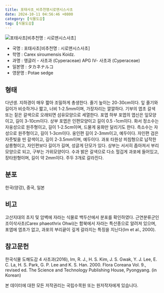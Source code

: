```yaml
---
title: 포태사초_비추천명시로맨시스사초
date: 2024-10-11 04:56:46 +0800
category: [식물도감]
tag: [식물도감]
---
```




![포태사초[비추천명 : 시로맨시스사초]](/fileUpload/plants/basic/illustration/34934_illustration_th2.jpg)
- 국명 : 포태사초[비추천명 : 시로맨시스사초]
- 학명 : Carex siroumensis Koidz.
- 과명 : 앵글러 - 사초과 (Cyperaceae) APG Ⅳ- 사초과 (Cyperaceae)
- 일본명 : タカネナルコ
- 영문명 : Potae sedge


## 형태
다년생. 지하경이 매우 짧아 조밀하게 총생한다. 줄기 높이는 20-30cm이다. 잎 줄기와 길이가 비슷하거나  짧고, 너비 1-2.5mm이며, 가장자리는 깔깔하다. 기부의 엽초 갈색 또는 짙은 갈색으로 오래되면 섬유모양으로 세열한다. 포엽 하부 포엽의 엽신은 잎모양이고, 길이 3-10cm이다. 상부 포엽은 인편모양이고 길이 0.5 -1cm이다. 화서 정소수는 자웅성으로 원주형이고, 길이 1-2.5cm이며, 드물게 웅화만 달리기도 한다. 측소수는 자성으로 원주형이고, 길이 1-3cm이다. 웅인편 길이 2-3mm이고, 예두이다. 자인편 검은 자줏빛을 띤 갈색이고, 길이 2-3.5mm이며, 예두이다. 과포 타원상 피침형으로 납작한 삼릉형이고, 자인편보다 길이가 길며, 성글게 단모가 있다. 상부는 서서히 좁아져서 부리모양으로 되고, 구부는 가위모양이다. 수과 밝은 갈색으로 다소 헐겁게 과포에 들어있고, 장타원형이며, 길이 약 2mm이다. 주두 3개로 갈라진다.
## 분포
한국(양강), 중국, 일본
## 비고
고산지대의 초지 및 암벽에 자라는 식물로 백두산에서 분포를 확인하였다. 근연분류군인 조이삭사초(Carex phaeothrix Ohwi)는 함북에서 자라는 특산종으로 알려져 있으며, 포엽에 엽초가 없고, 과포의 부리끝이 깊게 갈라지는 특징을 지닌다(Im et al., 2000).
## 참고문헌
한국식물 도해도감 4 사초과(2016), Im, R. J., H. S. Kim, J. S. Gwak, Y. J. Lee, E. C. La, H. S. Park, G. P. Lee and K. S. Han. 2000. Flora Coreana Vol. 9., revised ed. The Science and Technology Publishing House, Pyongyang. (in Korean)






본 데이터에 대한 모든 저작권리는 국립수목원 또는 원저작자에게 있습니다.
